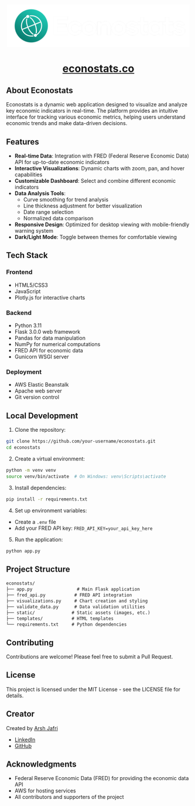 <p align="center">
  <img src="static/logo-white.png" alt="Econostats Logo" width="500"/>
</p>

<h1 align="center"><a href="https://econostats.co">econostats.co</a></h1>

## About Econostats

Econostats is a dynamic web application designed to visualize and analyze key economic indicators in real-time. The platform provides an intuitive interface for tracking various economic metrics, helping users understand economic trends and make data-driven decisions.

## Features

- **Real-time Data**: Integration with FRED (Federal Reserve Economic Data) API for up-to-date economic indicators
- **Interactive Visualizations**: Dynamic charts with zoom, pan, and hover capabilities
- **Customizable Dashboard**: Select and combine different economic indicators
- **Data Analysis Tools**: 
  - Curve smoothing for trend analysis
  - Line thickness adjustment for better visualization
  - Date range selection
  - Normalized data comparison
- **Responsive Design**: Optimized for desktop viewing with mobile-friendly warning system
- **Dark/Light Mode**: Toggle between themes for comfortable viewing

## Tech Stack

### Frontend
- HTML5/CSS3
- JavaScript
- Plotly.js for interactive charts

### Backend
- Python 3.11
- Flask 3.0.0 web framework
- Pandas for data manipulation
- NumPy for numerical computations
- FRED API for economic data
- Gunicorn WSGI server

### Deployment
- AWS Elastic Beanstalk
- Apache web server
- Git version control

## Local Development

1. Clone the repository:
```bash
git clone https://github.com/your-username/econostats.git
cd econostats
```

2. Create a virtual environment:
```bash
python -m venv venv
source venv/bin/activate  # On Windows: venv\Scripts\activate
```

3. Install dependencies:
```bash
pip install -r requirements.txt
```

4. Set up environment variables:
- Create a `.env` file
- Add your FRED API key: `FRED_API_KEY=your_api_key_here`

5. Run the application:
```bash
python app.py
```

## Project Structure
```
econostats/
├── app.py                 # Main Flask application
├── fred_api.py           # FRED API integration
├── visualizations.py     # Chart creation and styling
├── validate_data.py      # Data validation utilities
├── static/              # Static assets (images, etc.)
├── templates/           # HTML templates
└── requirements.txt     # Python dependencies
```

## Contributing

Contributions are welcome! Please feel free to submit a Pull Request.

## License

This project is licensed under the MIT License - see the LICENSE file for details.

## Creator

Created by [Arsh Jafri](https://github.com/Arsh-Jafri)
- [LinkedIn](https://www.linkedin.com/in/arshjafri/)
- [GitHub](https://github.com/Arsh-Jafri)

## Acknowledgments

- Federal Reserve Economic Data (FRED) for providing the economic data API
- AWS for hosting services
- All contributors and supporters of the project
